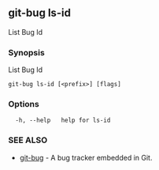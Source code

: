 ## git-bug ls-id

List Bug Id

### Synopsis

List Bug Id

```
git-bug ls-id [<prefix>] [flags]
```

### Options

```
  -h, --help   help for ls-id
```

### SEE ALSO

* [git-bug](git-bug.md)	 - A bug tracker embedded in Git.

